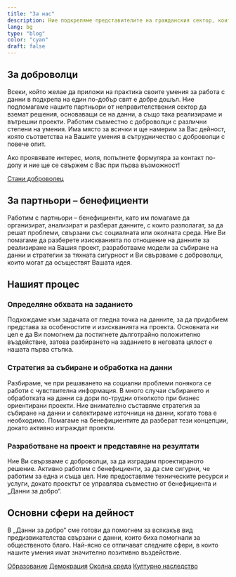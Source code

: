 ```yaml
---
title: "За нас"
description: Ние подкрепяме представителите на гражданския сектор, които работят за разрешаването на значими задачи в обществена полза като предоставяме знания и услуги свързани с обработка и анализ на данни.
lang: bg
type: "blog"
color: "cyan"
draft: false
---
```

## За доброволци

Всеки, който желае да приложи на практика своите умения за работа с данни в подкрепа на един по-добър свят е добре дошъл.
Ние подпомагаме нашите партньори от неправителствения сектор да вземат решения, основаващи се на данни, а също така реализираме
и вътрешни проекти. Работим съвместно с доброволци с различни степени на умения. Има място за всички и ще намерим за Вас дейност,
която съответства на Вашите умения в сътрудничество с доброволци с повече опит.

Ако проявявате интерес, моля, попълнете формуляра за контакт по-долу и ние ще се свържем с Вас при първа възможност!

<a href="https://forms.gle/Ep6UApUAF3gVuxMBA" target="_blank" rel="noreferrer nofollow"
  class="btn btn-outline-cyan my-1">
  Стани доброволец
</a>

## За партньори – бенефициенти

Работим с партньори – бенефициенти, като им помагаме да организират, анализират и разберат данните, с които разполагат, за да решат проблеми, свързани със социалната или околната среда. Ние Ви помагаме да разберете изискванията по отношение на данните за реализиране на Вашия проект, разработваме модели за събиране на данни и стратегии за тяхната сигурност и Ви свързваме с доброволци, които могат да осъществят Вашата идея.

## Нашият процес

### Определяне обхвата на заданието

Подхождаме към задачата от гледна точка на данните, за да придобием представа за особеностите и изискванията на проекта. Основната ни цел е да Ви помогнем да постигнете дълготрайно положително въздействие, затова разбирането на заданието в неговата цялост е нашата първа стъпка.

### Стратегия за събиране и обработка на данни

Разбираме, че при решаването на социални проблеми понякога се работи с чувствителна информация. В много случаи събирането и обработката на данни са дори по-трудни отколкото при бизнес ориентирани проекти. Ние внимателно съставяме стратегия за събиране на данни и селектираме източници на данни, когато това е необходимо. Помагаме на бенефициентите да разберат тези концепции, докато активно изграждат проекти.

### Разработване на проект и представяне на резултати

Ние Ви свързваме с доброволци, за да изградим проектираното решение. Активно работим с бенефициенти, за да сме сигурни, че работим за една и съща цел. Ние предоставяме техническите ресурси и услуги, докато проектът се управлява съвместно от бенефициента и „Данни за добро“.

## Основни сфери на дейност
В „Данни за добро“ сме готови да помогнем за всякакъв вид предизвикателства свързани с данни, които биха помогнали за общественото благо. Най-ясно се отличават следните сфери, в които нашите умения имат значително позитивно въздействие.

<a href="../categories/education" class="btn btn-sm btn-orange border-2 px-3 text-uppercase my-1">Образование</a>
<a href="../categories/democracy" class="btn btn-sm btn-cyan border-2 px-3 text-uppercase my-1">Демокрация</a>
<a href="../categories/environment" class="btn btn-sm btn-green border-2 px-3 text-uppercase my-1">Околна среда</a>
<a href="../categories/cultural-heritage" class="btn btn-sm btn-purple border-2 px-3 text-uppercase my-1">Културно наследство</a>